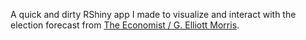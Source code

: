 

A quick and dirty RShiny app I made to visualize and interact with the election forecast from [The Economist / G. Elliott Morris](https://projects.economist.com/us-2020-forecast/president).

